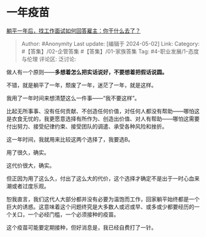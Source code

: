 # 一年疫苗
[躺平一年后，找工作面试如何回答雇主：你干什么去了？](https://www.zhihu.com/question/654134898/answer/3485123291)

> Author: #Anonymity
> Last update: [编辑于 2024-05-02]
> Link:
> Category: #【答集】/02-企管答集 #【答集】/01-家族答集 
> Tag: #4-职业发展/1-态度与伦理 
> 评论区:
> 泛讨论:

做人有一个原则——**多想着怎么把实话说好，不要想着把假话说圆。**

不错，就是躺平了一年，颓废了一年，迷茫了一年，就是这样。

我用了一年时间来想清楚这么一件事——“我不要这样”。

比起无所事事、没有任何贡献、不创造任何价值，对任何人都没有帮助——哪怕这是衣食无忧的，我更愿意选择有所作为、创造出价值、对人有帮助——哪怕这需要付出努力、接受纪律约束、接受团队的调遣、承受各种风险和挫折。

这一年时间，我就用来比较这两个选择了，我要选B。

用了很久，确实。

这代价很大，确实。

但正因为用了这么久，付出了这么大的代价，这个选择才确定不是出于一时心血来潮或者过度乐观。

恕我直言，我们这代人大部分都并没有必要为温饱而工作，回家躺平始终都是一个巨大的诱惑。这意味着这个问题终究是大多数人或迟或早、或多或少都要经历的一个关口，一个必经门槛，一个必须接种的疫苗。

这个疫苗可能要定期接种，但好消息是，我已经自费打了一针。